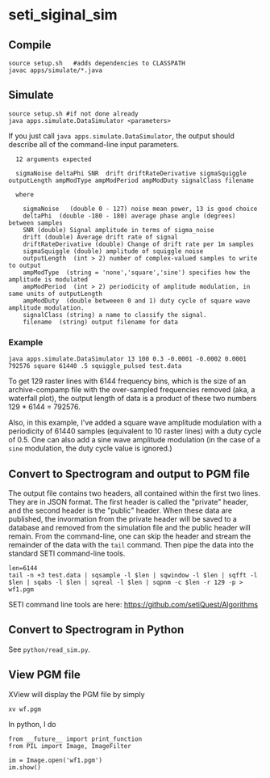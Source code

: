 # seti_siginal_sim

## Compile

```
source setup.sh   #adds dependencies to CLASSPATH
javac apps/simulate/*.java
```

## Simulate

```
source setup.sh #if not done already
java apps.simulate.DataSimulator <parameters>
```

If you just call `java apps.simulate.DataSimulator`, the output should describe all of the
command-line input parameters.

```
  12 arguments expected

  sigmaNoise deltaPhi SNR  drift driftRateDerivative sigmaSquiggle outputLength ampModType ampModPeriod ampModDuty signalClass filename

  where

    sigmaNoise   (double 0 - 127) noise mean power, 13 is good choice
    deltaPhi  (double -180 - 180) average phase angle (degrees) between samples
    SNR (double) Signal amplitude in terms of sigma_noise
    drift (double) Average drift rate of signal
    driftRateDerivative (double) Change of drift rate per 1m samples
    sigmaSquiggle (double) amplitude of squiggle noise
    outputLength  (int > 2) number of complex-valued samples to write to output
    ampModType  (string = 'none','square','sine') specifies how the amplitude is modulated
    ampModPeriod  (int > 2) periodicity of amplitude modulation, in same units of outputLength
    ampModDuty  (double betweeen 0 and 1) duty cycle of square wave amplitude modulation.
    signalClass (string) a name to classify the signal.
    filename  (string) output filename for data
```

### Example

```
java apps.simulate.DataSimulator 13 100 0.3 -0.0001 -0.0002 0.0001 792576 square 61440 .5 squiggle_pulsed test.data
```

To get 129 raster lines with 6144 frequency bins, which is the size of an archive-compamp file with the
over-sampled frequencies removed (aka, a waterfall plot), the output length of data is a product of these two numbers
129 * 6144 = 792576.

Also, in this example, I've added a square wave amplitude modulation with a periodicity of 61440
samples (equivalent to 10 raster lines) with a duty cycle of 0.5.  One can also add a sine wave
amplitude modulation (in the case of a `sine` modulation, the duty cycle value is ignored.)

## Convert to Spectrogram and output to PGM file

The output file contains two headers, all contained within the first two lines. They are in JSON format. The
first header is called the "private" header, and the second header is the "public" header. When these data
are published, the invormation from the private header will be saved to a database and removed from the simulation
file and the public header will remain. 
From the command-line, one can skip the header and stream the remainder of the data with 
the `tail` command. Then pipe the data into the standard SETI command-line tools.

```
len=6144  
tail -n +3 test.data | sqsample -l $len | sqwindow -l $len | sqfft -l $len | sqabs -l $len | sqreal -l $len | sqpnm -c $len -r 129 -p > wf1.pgm
```

SETI command line tools are here: https://github.com/setiQuest/Algorithms


## Convert to Spectrogram in Python

See `python/read_sim.py`. 



## View PGM file

XView will display the PGM file by simply

```
xv wf.pgm
```

In python, I do

```
from __future__ import print_function
from PIL import Image, ImageFilter
 
im = Image.open('wf1.pgm')
im.show()
```
